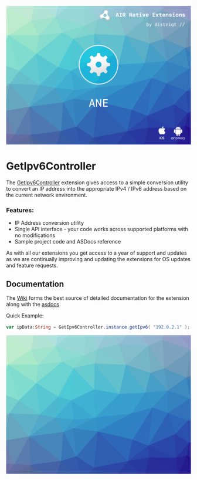 
![](images/hero.png)

# GetIpv6Controller

The [GetIpv6Controller](https://airnativeextensions.com/extension/com.distriqt.GetIpv6Controller) extension 
gives access to a simple conversion utility to convert an IP address into the appropriate IPv4 / IPv6 address based on the current network environment.


### Features:

- IP Address conversion utility
- Single API interface - your code works across supported platforms with no modifications
- Sample project code and ASDocs reference


As with all our extensions you get access to a year of support and updates as we are 
continually improving and updating the extensions for OS updates and feature requests.


## Documentation

The [Wiki](https://github.com/distriqt/ANE-GetIpv6Controller/wiki) forms the best source of detailed documentation for the extension along with the [asdocs](https://distriqt.github.io/ANE-GetIpv6Controller/asdocs). 

Quick Example: 

```actionscript
var ipData:String = GetIpv6Controller.instance.getIpv6( "192.0.2.1" );
```

![](images/promo.png)
